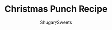 ---
layout: ../../layouts/MarkdownPostLayout.astro
title: Christmas Punch Recipe
author: ShugarySweets
pubDate: 2019-12-07
description: "Easy, fun and fruity, Christmas Punch recipe. This holiday drink is flavored with cranberry, orange, lime, and my secret ingredient, almond extract! Add rum for a festive spiked cocktail."
image_url: https://www.shugarysweets.com/wp-content/uploads/2019/11/christmas-punch-3.jpg
tags: ["Drinks","American"]
calories: 186
protein: 2
carbohydrates: 33
fats: 1
fiber: 4
ingredients: ["4 cups Cranberry Juice","4 cups lemon-lime pop","1 can frozen limeade (thawed)","2 teaspoons almond extract","1 1/2 cups Rum","1 cup fresh cranberries","2 oranges, sliced","2 limes, sliced","handful of fresh mint"]
serves: 10
time: "5 minutes"
prepTime: "5 minutes"
instructions: ["In a large, combine cranberry juice, lemon-lime pop, frozen limeade (that has been thawed), and the secret ingredient: Almond Extract!","Add sliced oranges, fresh cranberries, sliced limes, and fresh mint to the pitcher.","To serve, add ice to a glass, add one shot of rum, then fill glass with punch."]
nutrition: ["186 calories","33 grams carbohydrates","0 milligrams cholesterol","1 grams fat","4 grams fiber","2 grams protein","0 grams saturated fat","12 milligrams sodium","22 grams sugar","0 grams trans fat","0 grams unsaturated fat"]
---